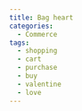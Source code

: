 ```yaml
---
title: Bag heart
categories:
  - Commerce
tags:
  - shopping
  - cart
  - purchase
  - buy
  - valentine
  - love
---
```

